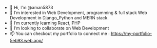 - 👋 Hi, I’m @aman5873
- 👀 I’m interested in Web Development, programming & full stack Web Development in Django_Python and MERN stack.
- 🌱 I’m currently learning React, PHP 
- 💞️ I’m looking to collaborate on Web Development
- 📫 You can checkout my portfolio to connect me : https://my-portfolio-5eb93.web.app/
<!---
aman5873/aman5873 is a ✨ special ✨ repository because its `README.md` (this file) appears on your GitHub profile.
You can click the Preview link to take a look at your changes.
--->
